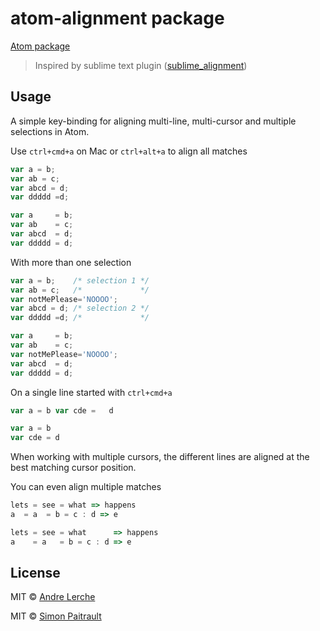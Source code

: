 # atom-alignment package

[Atom package](https://atom.io/packages/atom-alignment)

> Inspired by sublime text plugin ([sublime_alignment](https://github.com/wbond/sublime_alignment))

## Usage

A simple key-binding for aligning multi-line, multi-cursor and multiple selections in Atom.

Use `ctrl+cmd+a` on Mac or `ctrl+alt+a` to align all matches



```javascript
var a = b;
var ab = c;
var abcd = d;
var ddddd =d;
```

```javascript
var a     = b;
var ab    = c;
var abcd  = d;
var ddddd = d;
```

With more than one selection

```javascript
var a = b;    /* selection 1 */
var ab = c;   /*             */
var notMePlease='NOOOO';
var abcd = d; /* selection 2 */
var ddddd =d; /*             */
```

```javascript
var a     = b;
var ab    = c;
var notMePlease='NOOOO';
var abcd  = d;
var ddddd = d;
```

On a single line started with `ctrl+cmd+a`

```javascript
var a = b var cde =   d
```

```javascript
var a = b
var cde = d
```

When working with multiple cursors, the different lines are aligned at the best matching cursor position.

You can even align multiple matches

```javascript
lets = see = what => happens
a  = a  = b = c : d => e
```

```javascript
lets = see = what      => happens
a    = a   = b = c : d => e
```

## License

MIT © [Andre Lerche](https://github.com/papermoon1978)

MIT © [Simon Paitrault](http://www.freyskeyd.fr)
